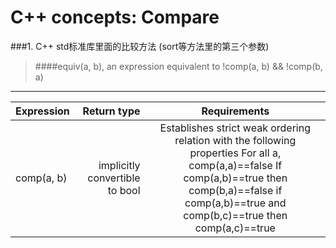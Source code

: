 


# C++ concepts: Compare
###1. C++ std标准库里面的比较方法 (sort等方法里的第三个参数)

> ####equiv(a, b), an expression equivalent to !comp(a, b) && !comp(b, a)


----------
| Expression      |    Return type	 | Requirements  |
| :-------------- | ----------------:| :-----------: |
| comp(a, b)      | implicitly convertible to bool   | Establishes strict weak ordering relation with the following properties For all a, comp(a,a)==false If comp(a,b)==true then comp(b,a)==false if comp(a,b)==true and comp(b,c)==true then comp(a,c)==true






